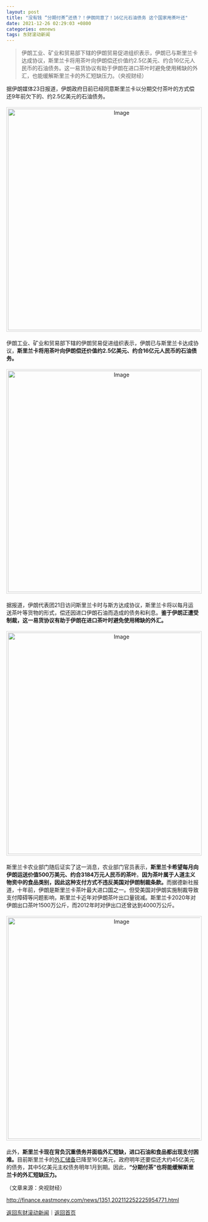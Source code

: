 ```yaml
---
layout: post
title: "没有钱 “分期付茶”还债？！伊朗同意了！16亿元石油债务 这个国家用茶叶还"
date: 2021-12-26 02:29:03 +0800
categories: emnews
tags: 东财滚动新闻
---
```

> 伊朗工业、矿业和贸易部下辖的伊朗贸易促进组织表示，伊朗已与斯里兰卡达成协议，斯里兰卡将用茶叶向伊朗偿还价值约2.5亿美元、约合16亿元人民币的石油债务。这一易货协议有助于伊朗在进口茶叶时避免使用稀缺的外汇，也能缓解斯里兰卡的外汇短缺压力。（央视财经）

<p>据伊朗媒体23日报道，伊朗政府日前已经同意斯里兰卡以分期交付茶叶的方式偿还9年前欠下的、约2.5亿美元的石油债务。</p><center><img src="https://dfscdn.dfcfw.com/download/D25519518446812620133.jpg" alt="Image" width="580" style="border:#d1d1d1 1px solid;padding:3px;margin:5px 0;" /></center><p>伊朗工业、矿业和贸易部下辖的伊朗贸易促进组织表示，伊朗已与斯里兰卡达成协议，<strong>斯里兰卡将用茶叶向伊朗偿还价值约2.5亿美元、约合16亿元人民币的石油债务。 </strong></p><center><img src="https://dfscdn.dfcfw.com/download/D24750606113966532038.jpg" alt="Image" width="580" style="border:#d1d1d1 1px solid;padding:3px;margin:5px 0;" /></center><p>据报道，伊朗代表团21日访问斯里兰卡时与斯方达成协议，斯里兰卡将以每月运送茶叶等货物的形式，偿还因进口伊朗石油而造成的债务和利息。<strong>鉴于伊朗正遭受制裁，这一易货协议有助于伊朗在进口茶叶时避免使用稀缺的外汇。</strong></p><center><img src="https://dfscdn.dfcfw.com/download/D25139656222672385874.jpg" alt="Image" width="580" style="border:#d1d1d1 1px solid;padding:3px;margin:5px 0;" /></center><p>斯里兰卡农业部门随后证实了这一消息，农业部门官员表示，<strong>斯</strong><strong>里兰卡希望每月向伊朗运送价值500万美元、约合3184万元人民币的茶叶</strong>。<strong>因为茶叶属于人道主义物资中的食品类别，因此这种支付方式不违反美国对伊朗制裁条款。</strong>而据德新社报道，十年前，伊朗是斯里兰卡茶叶最大进口国之一。但受美国对伊朗实施制裁导致支付障碍等问题影响，斯里兰卡近年对伊朗茶叶出口量锐减。斯里兰卡2020年对伊朗出口茶叶1500万公斤，而2012年时对伊出口还曾达到4000万公斤。</p><center><img src="https://dfscdn.dfcfw.com/download/D25476648500134555521.jpg" alt="Image" width="580" style="border:#d1d1d1 1px solid;padding:3px;margin:5px 0;" /></center><p>此外，<strong>斯里兰卡现在背负沉重债务并面临外汇短缺，进口石油和食品都出现支付困难。</strong>目前斯里兰卡的<span id="Info.352"><a href="http://data.eastmoney.com/cjsj/hjwh.html" class="infokey">外汇储备</a></span>已降至16亿美元，政府明年还要偿还大约45亿美元的债务，其中5亿美元主权债务明年1月到期。因此，<strong>“分期付茶”也将能缓解斯里兰卡的外汇短缺压力。</strong></p><p class="em_media">（文章来源：央视财经）</p>

<http://finance.eastmoney.com/news/1351,202112252225954771.html>

[返回东财滚动新闻](//finews.withounder.com/emnews/)｜[返回首页](//finews.withounder.com/)